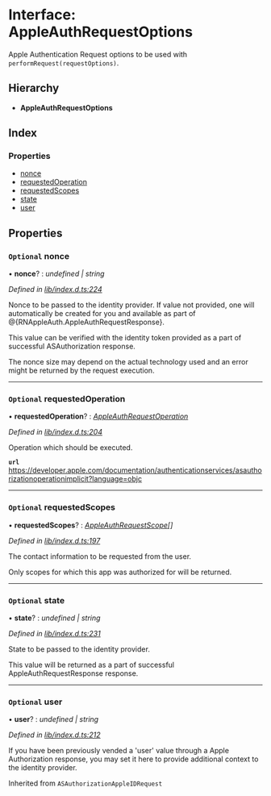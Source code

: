 
# Interface: AppleAuthRequestOptions

Apple Authentication Request options to be used with `performRequest(requestOptions)`.

## Hierarchy

* **AppleAuthRequestOptions**

## Index

### Properties

* [nonce](_lib_index_d_.rnappleauth.appleauthrequestoptions.md#optional-nonce)
* [requestedOperation](_lib_index_d_.rnappleauth.appleauthrequestoptions.md#optional-requestedoperation)
* [requestedScopes](_lib_index_d_.rnappleauth.appleauthrequestoptions.md#optional-requestedscopes)
* [state](_lib_index_d_.rnappleauth.appleauthrequestoptions.md#optional-state)
* [user](_lib_index_d_.rnappleauth.appleauthrequestoptions.md#optional-user)

## Properties

### `Optional` nonce

• **nonce**? : *undefined | string*

*Defined in [lib/index.d.ts:224](https://github.com/invertase/react-native-apple-authentication/blob/2b75721d/lib/index.d.ts#L224)*

Nonce to be passed to the identity provider. If value not provided, one will automatically
be created for you and available as part of @{RNAppleAuth.AppleAuthRequestResponse}.

This value can be verified with the identity token provided as a part of successful
ASAuthorization response.

The nonce size may depend on the actual technology used and an error might be returned by
the request execution.

___

### `Optional` requestedOperation

• **requestedOperation**? : *[AppleAuthRequestOperation](../enums/_lib_index_d_.rnappleauth.appleauthrequestoperation.md)*

*Defined in [lib/index.d.ts:204](https://github.com/invertase/react-native-apple-authentication/blob/2b75721d/lib/index.d.ts#L204)*

Operation which should be executed.

**`url`** https://developer.apple.com/documentation/authenticationservices/asauthorizationoperationimplicit?language=objc

___

### `Optional` requestedScopes

• **requestedScopes**? : *[AppleAuthRequestScope](../enums/_lib_index_d_.rnappleauth.appleauthrequestscope.md)[]*

*Defined in [lib/index.d.ts:197](https://github.com/invertase/react-native-apple-authentication/blob/2b75721d/lib/index.d.ts#L197)*

The contact information to be requested from the user.

Only scopes for which this app was authorized for will be returned.

___

### `Optional` state

• **state**? : *undefined | string*

*Defined in [lib/index.d.ts:231](https://github.com/invertase/react-native-apple-authentication/blob/2b75721d/lib/index.d.ts#L231)*

State to be passed to the identity provider.

This value will be returned as a part of successful AppleAuthRequestResponse response.

___

### `Optional` user

• **user**? : *undefined | string*

*Defined in [lib/index.d.ts:212](https://github.com/invertase/react-native-apple-authentication/blob/2b75721d/lib/index.d.ts#L212)*

If you have been previously vended a 'user' value through a Apple Authorization response,
you may set it here to provide additional context to the identity provider.

Inherited from `ASAuthorizationAppleIDRequest`
